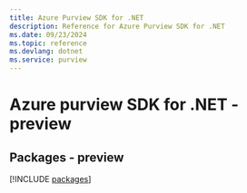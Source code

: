```yaml
---
title: Azure Purview SDK for .NET
description: Reference for Azure Purview SDK for .NET
ms.date: 09/23/2024
ms.topic: reference
ms.devlang: dotnet
ms.service: purview
---
```

# Azure purview SDK for .NET - preview
## Packages - preview
[!INCLUDE [packages](purview-index.md)]